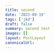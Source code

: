 ```yaml
---
title: second
date: '2023-09-19'
tags: ['jkd']
draft: false
summary: second test
images: []
layout: PostLayout
canonicalUrl:
---
```


